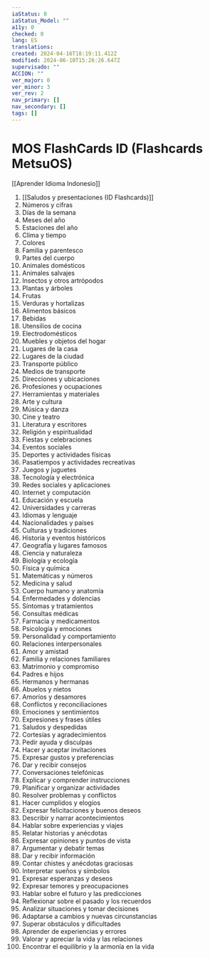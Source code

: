 ```yaml
---
iaStatus: 0
iaStatus_Model: ""
a11y: 0
checked: 0
lang: ES
translations: 
created: 2024-04-16T18:19:11.412Z
modified: 2024-06-10T15:26:26.647Z
supervisado: ""
ACCION: ""
ver_major: 0
ver_minor: 3
ver_rev: 2
nav_primary: []
nav_secondary: []
tags: []
---
```

# MOS FlashCards ID (Flashcards MetsuOS)

[[Aprender Idioma Indonesio]]

1. [[Saludos y presentaciones (ID Flashcards)]]
2. Números y cifras
3. Días de la semana
4. Meses del año
5. Estaciones del año
6. Clima y tiempo
7. Colores
8. Familia y parentesco
9. Partes del cuerpo
10. Animales domésticos
11. Animales salvajes
12. Insectos y otros artrópodos
13. Plantas y árboles
14. Frutas
15. Verduras y hortalizas
16. Alimentos básicos
17. Bebidas
18. Utensilios de cocina
19. Electrodomésticos
20. Muebles y objetos del hogar
21. Lugares de la casa
22. Lugares de la ciudad
23. Transporte público
24. Medios de transporte
25. Direcciones y ubicaciones
26. Profesiones y ocupaciones
27. Herramientas y materiales
28. Arte y cultura
29. Música y danza
30. Cine y teatro
31. Literatura y escritores
32. Religión y espiritualidad
33. Fiestas y celebraciones
34. Eventos sociales
35. Deportes y actividades físicas
36. Pasatiempos y actividades recreativas
37. Juegos y juguetes
38. Tecnología y electrónica
39. Redes sociales y aplicaciones
40. Internet y computación
41. Educación y escuela
42. Universidades y carreras
43. Idiomas y lenguaje
44. Nacionalidades y países
45. Culturas y tradiciones
46. Historia y eventos históricos
47. Geografía y lugares famosos
48. Ciencia y naturaleza
49. Biología y ecología
50. Física y química
51. Matemáticas y números
52. Medicina y salud
53. Cuerpo humano y anatomía
54. Enfermedades y dolencias
55. Síntomas y tratamientos
56. Consultas médicas
57. Farmacia y medicamentos
58. Psicología y emociones
59. Personalidad y comportamiento
60. Relaciones interpersonales
61. Amor y amistad
62. Familia y relaciones familiares
63. Matrimonio y compromiso
64. Padres e hijos
65. Hermanos y hermanas
66. Abuelos y nietos
67. Amoríos y desamores
68. Conflictos y reconciliaciones
69. Emociones y sentimientos
70. Expresiones y frases útiles
71. Saludos y despedidas
72. Cortesías y agradecimientos
73. Pedir ayuda y disculpas
74. Hacer y aceptar invitaciones
75. Expresar gustos y preferencias
76. Dar y recibir consejos
77. Conversaciones telefónicas
78. Explicar y comprender instrucciones
79. Planificar y organizar actividades
80. Resolver problemas y conflictos
81. Hacer cumplidos y elogios
82. Expresar felicitaciones y buenos deseos
83. Describir y narrar acontecimientos
84. Hablar sobre experiencias y viajes
85. Relatar historias y anécdotas
86. Expresar opiniones y puntos de vista
87. Argumentar y debatir temas
88. Dar y recibir información
89. Contar chistes y anécdotas graciosas
90. Interpretar sueños y símbolos
91. Expresar esperanzas y deseos
92. Expresar temores y preocupaciones
93. Hablar sobre el futuro y las predicciones
94. Reflexionar sobre el pasado y los recuerdos
95. Analizar situaciones y tomar decisiones
96. Adaptarse a cambios y nuevas circunstancias
97. Superar obstáculos y dificultades
98. Aprender de experiencias y errores
99. Valorar y apreciar la vida y las relaciones
100. Encontrar el equilibrio y la armonía en la vida
